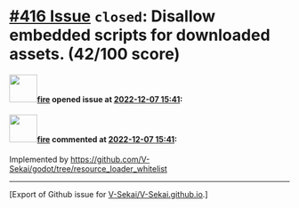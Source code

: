 # [\#416 Issue](https://github.com/V-Sekai/V-Sekai.github.io/issues/416) `closed`: Disallow embedded scripts for downloaded assets. (42/100 score)

#### <img src="https://avatars.githubusercontent.com/u/32321?u=c2e06a3d2b49a467aa907e54aa259516440267cc&v=4" width="50">[fire](https://github.com/fire) opened issue at [2022-12-07 15:41](https://github.com/V-Sekai/V-Sekai.github.io/issues/416):



#### <img src="https://avatars.githubusercontent.com/u/32321?u=c2e06a3d2b49a467aa907e54aa259516440267cc&v=4" width="50">[fire](https://github.com/fire) commented at [2022-12-07 15:41](https://github.com/V-Sekai/V-Sekai.github.io/issues/416#issuecomment-1341154848):

Implemented by https://github.com/V-Sekai/godot/tree/resource_loader_whitelist


-------------------------------------------------------------------------------



[Export of Github issue for [V-Sekai/V-Sekai.github.io](https://github.com/V-Sekai/V-Sekai.github.io).]

